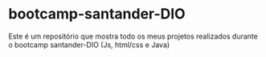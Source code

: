 # bootcamp-santander-DIO
Este é um repositório que mostra todo os meus projetos realizados durante o bootcamp santander-DIO (Js, html/css e Java)
